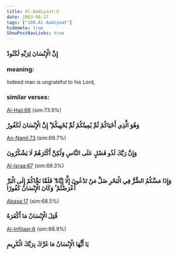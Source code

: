 ```yaml
---
title: Al-Aadiyaat:6
date: 2003-06-27
tags: ["100.Al-Aadiyaat"]
hidemeta: true 
ShowPostNavLinks: true 
---
```

### إِنَّ الْإِنْسَانَ لِرَبِّهِ لَكَنُودٌ
### meaning: 
Indeed man is ungrateful to his Lord,
### similar verses: 

[Al-Hajj:66](/22/66) (sim:73.9%)

### وَهُوَ الَّذِي أَحْيَاكُمْ ثُمَّ يُمِيتُكُمْ ثُمَّ يُحْيِيكُمْ ۗ إِنَّ الْإِنْسَانَ لَكَفُورٌ

[An-Naml:73](/27/73) (sim:69.7%)

### وَإِنَّ رَبَّكَ لَذُو فَضْلٍ عَلَى النَّاسِ وَلَٰكِنَّ أَكْثَرَهُمْ لَا يَشْكُرُونَ

[Al-Israa:67](/17/67) (sim:69.3%)

### وَإِذَا مَسَّكُمُ الضُّرُّ فِي الْبَحْرِ ضَلَّ مَنْ تَدْعُونَ إِلَّا إِيَّاهُ ۖ فَلَمَّا نَجَّاكُمْ إِلَى الْبَرِّ أَعْرَضْتُمْ ۚ وَكَانَ الْإِنْسَانُ كَفُورًا

[Abasa:17](/80/17) (sim:68.5%)

### قُتِلَ الْإِنْسَانُ مَا أَكْفَرَهُ

[Al-Infitaar:6](/82/6) (sim:66.9%)

### يَا أَيُّهَا الْإِنْسَانُ مَا غَرَّكَ بِرَبِّكَ الْكَرِيمِ
